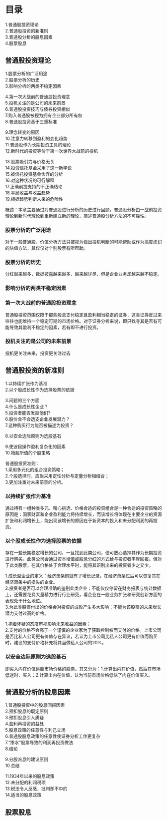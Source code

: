 # 目录
1.普通股投资理论    
2.普通股投资的新准则    
3.普通股分析的股息因素    
4.股票股息     

## 普通股投资理论
1.股票分析的广泛用途   
2.股票分析的历史    
3.影响分析的两类不稳定因素   

4.第一次大战前的普通股投资理念   
5.投机关注的是公司的未来前景   
6.普通股投资技巧与债券投资相似    
7.购入普通股被视为拥有企业部分所有权   
8.普通股投资基于三重标准   

9.理念转变的原因   
10.注意力转移到盈利的变化趋势   
11.普通股作为长期投资工具的理论   
12.新时代的投资等价于第一次世界大战前的投机   

13.股票吸引力与价格无关   
14.投资信托基金采用了这一新学说   
15.被信托投资基金舍弃的分析  
16.对这种状况的可行解释   
17.正确前提支持的不正确结论   
18.平局收益与收益趋势   
19.根据趋势判断未来的危险性 

概述：本章主要通过对普通股进行分析的历史进行回顾，普通股分析由一战前投资理论到新时代理论到重新建立新的理论，简述普通股分析方法的不可靠性。

### 股票分析的广泛用途
对于一般普通股，价值分析方法只被视为做出投机判断的可能帮助或作为高度虚幻的估值方法，其仅仅对个别股票有所帮助。

### 股票分析的历史
分红越来越多，数据披露越来越多、越来越详尽，但是企业业务却越来越不稳定。

### 影响分析的两类不稳定因素  

### 第一次大战前的普通股投资理念
普通股投资范围仅限于那些股息支付稳定且盈利相当稳定的证券，这类证券反过来往往也能维持一个稳定可期的市场价格。对于证券分析来说，即只找寻其是否有可能导致其盈利不稳定的因素，若有即不进行投资。

### 投机关注的是公司的未来前景   
投机更关注未来，投资更关注过去


## 普通股投资的新准则   
1.以持续扩张作为基准      
2.以个股成长性作为选择股票的依据      

3.问题的三个方面      
4.什么是成长性企业？     
5.投资者能否发掘他们?      
6.股价会不会透支企业发展潜力？     
7.这种购买行为能否被描述为投资？      

8.以安全边际原则为选股基石    


9.使波段操作盈利复杂化的因素     
10.物超所值的个股策略     


普通股投资准则：   
1.采用多元化的组合投资策略；  
2.个股选择时，应当采用定性分析与定量分析相结合；   
3.更加注重对未来前景的分析。   

### 以持续扩张作为基准
通过持有一组种类多元、精心挑选、价格合适的投资组合是一种合适的投资策略的原因是：国家财富和企业盈利能力将持续增长，而该增长将体现在主要企业的资源扩张和利润增长上，能出现该增长的原因在于新资本的投入和未分配利润的再投资。  

### 以个股成长性作为选择股票的依据
存在一些长期稳定增长的公司，一旦找到此类公司，便可放心选择其作为长期投资进行购买。此类公司会通过资本增值或股息分红的方式给与投资者丰厚回报。但对于此类股票，在其价格处于合理水平时，能将其识别出来的投资者少之又少。  

1.成长型企业的定义：经济萧条前就有了增长记录，在经济萧条过后可以恢复其在经济萧条中的损失的企业。   
2.投资者是否可以合理准确的鉴别此类企业：不能仅仅停留在财务报表与统计数据上，还需要花费大量精力进行行业研究，看企业在一般业务扩张和研究创新方面的表现处于什么地位。   
3.为此类股票付出的价格会对投资的成败产生多大影响：不能为该股票的未来增长潜力支付过高的价格。   

1.抱着怀疑的态度审视影响未来收益的因素；   
2.支付的价格不会高于一个谨慎的企业家为了获取控制权而支付的价格。上市公司是否比私人公司更有价值存在异议，若认为上市公司比私人公司更有价值而购买时，建议的支付价格补充将其当做私人公司的20%。    

### 以安全边际原则为选股基石
即买入内在价值远超市场价格的股票。其又分为：1.计算出内在价值，然后在市场低迷时，买入；2.计算出内在价值，认为当前市场价格低估了内在价值买入。   

## 普通股分析的股息因素
1.普通股投资中的股息回报因素   
2.预扣股息的既定原则   
3.预扣股息引人质疑   
4.盈利再投资的益处   
5.股息政策的任意性与利己立场   
6.普通股股息政策的任意性使证券分析工作更复杂   
7.“掺水”股票导致的利润再投资做法  
8.结论  

9.分股派息的建议原则   
10.总结   

11.1934年以来的股息政策   
12.未分配的利润税项   
13.税法令人反感，批判却不中的   
14.适当的股息政策  

## 股票股息 


